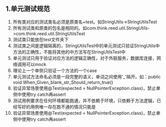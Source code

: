 ## 1.单元测试规范
1. 所有类对应的测试类名必须是原类名+test。如StringUtils->StringUtilsTest
2. 所有测试类和原类的包名是相同的。如com.think.reed.util.StringUtils->com.think.reed.util.StringUtilsTest
3. 测试类只能放在test文件夹下
4. 测试类之间是逻辑隔离的，StringUtilsTest中的单元测试只验证StringUtils中方法的正确性，不能将其他的中方法写在StringUtilsTest中
5. 单元测试只用于验证对应方法的逻辑正确性，对于外联服务，数据库连接，网络调用可以mock
6. 理论上一个单侧只验证一个方法的一个case
7. 单元测试方法命名必须是一段完整的语义，单词之间使用'_'隔开。如：public void When_Given_blank_str_Should_return_true()
8. 验证异常场景使用@Test(expected = NullPointerException.class)，禁止单侧中使用try catch再assert
9. 测试用例要求在任何环境都能跑通，并不依赖于环境，只依赖于方法逻辑，已经写好的用例唯一存在跑不通的情况只能是
10. 验证异常场景使用@Test(expected = NullPointerException.class)，禁止单侧中使用try catch再assert
